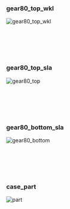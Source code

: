 ### gear80_top_wkl<br/>
![gear80_top_wkl](https://github.com/cosmosalad/Gear80/assets/45204109/59be2755-b29f-4cda-9ee6-951181319bc5)

<br/><br/><br/><br/>



### gear80_top_sla<br/>
![gear80_top](https://github.com/cosmosalad/Gear80/assets/45204109/5c2c1ed2-4286-40b1-84b8-9cdbdec5ab82)

<br/><br/><br/><br/>



### gear80_bottom_sla<br/>
![gear80_bottom](https://github.com/cosmosalad/Gear80/assets/45204109/0af8f096-a770-48ad-a6cd-8890b8047f2c)

<br/><br/><br/><br/>


### case_part<br/>
![part](https://github.com/cosmosalad/Gear80/assets/45204109/516db3e7-af4f-4ccc-8495-9a9609c79385)


